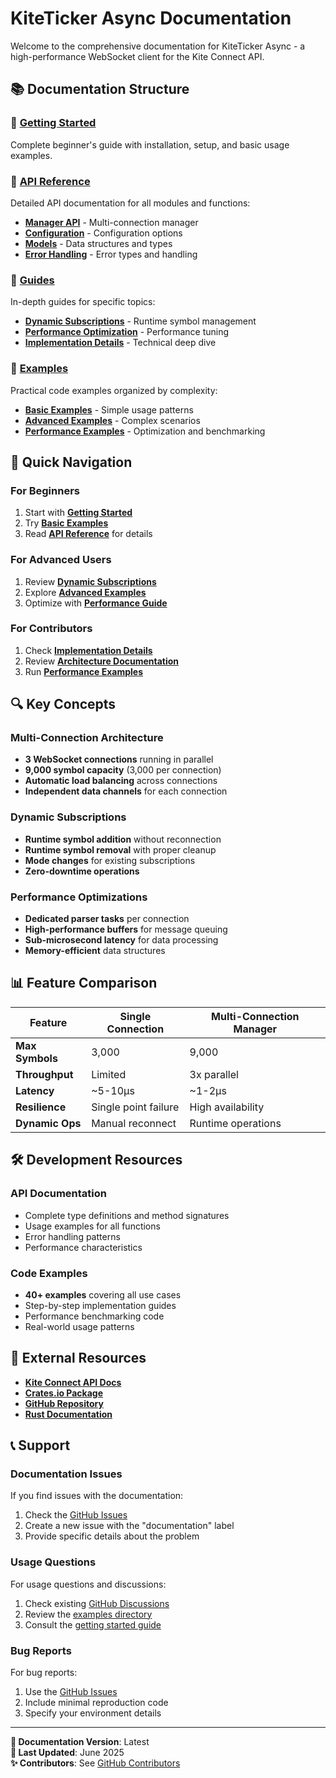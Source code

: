 # KiteTicker Async Documentation

Welcome to the comprehensive documentation for KiteTicker Async - a high-performance WebSocket client for the Kite Connect API.

## 📚 Documentation Structure

### 🚀 [Getting Started](guides/getting-started.md)
Complete beginner's guide with installation, setup, and basic usage examples.

### 🔧 [API Reference](api/)
Detailed API documentation for all modules and functions:
- **[Manager API](api/manager.md)** - Multi-connection manager
- **[Configuration](api/config.md)** - Configuration options  
- **[Models](api/models.md)** - Data structures and types
- **[Error Handling](api/errors.md)** - Error types and handling

### 📖 [Guides](guides/)
In-depth guides for specific topics:
- **[Dynamic Subscriptions](guides/DYNAMIC_SUBSCRIPTION_GUIDE.md)** - Runtime symbol management
- **[Performance Optimization](guides/PERFORMANCE_IMPROVEMENTS.md)** - Performance tuning
- **[Implementation Details](guides/IMPLEMENTATION_COMPLETE.md)** - Technical deep dive

### 📝 [Examples](../examples/)
Practical code examples organized by complexity:
- **[Basic Examples](../examples/basic/)** - Simple usage patterns
- **[Advanced Examples](../examples/advanced/)** - Complex scenarios
- **[Performance Examples](../examples/performance/)** - Optimization and benchmarking

## 🎯 Quick Navigation

### For Beginners
1. Start with **[Getting Started](guides/getting-started.md)**
2. Try **[Basic Examples](../examples/basic/)**
3. Read **[API Reference](api/)** for details

### For Advanced Users
1. Review **[Dynamic Subscriptions](guides/DYNAMIC_SUBSCRIPTION_GUIDE.md)**
2. Explore **[Advanced Examples](../examples/advanced/)**
3. Optimize with **[Performance Guide](guides/PERFORMANCE_IMPROVEMENTS.md)**

### For Contributors
1. Check **[Implementation Details](guides/IMPLEMENTATION_COMPLETE.md)**
2. Review **[Architecture Documentation](api/)**
3. Run **[Performance Examples](../examples/performance/)**

## 🔍 Key Concepts

### Multi-Connection Architecture
- **3 WebSocket connections** running in parallel
- **9,000 symbol capacity** (3,000 per connection)
- **Automatic load balancing** across connections
- **Independent data channels** for each connection

### Dynamic Subscriptions
- **Runtime symbol addition** without reconnection
- **Runtime symbol removal** with proper cleanup
- **Mode changes** for existing subscriptions
- **Zero-downtime operations**

### Performance Optimizations
- **Dedicated parser tasks** per connection
- **High-performance buffers** for message queuing
- **Sub-microsecond latency** for data processing
- **Memory-efficient** data structures

## 📊 Feature Comparison

| Feature | Single Connection | Multi-Connection Manager |
|---------|------------------|------------------------|
| **Max Symbols** | 3,000 | 9,000 |
| **Throughput** | Limited | 3x parallel |
| **Latency** | ~5-10µs | ~1-2µs |
| **Resilience** | Single point failure | High availability |
| **Dynamic Ops** | Manual reconnect | Runtime operations |

## 🛠️ Development Resources

### API Documentation
- Complete type definitions and method signatures
- Usage examples for all functions
- Error handling patterns
- Performance characteristics

### Code Examples
- **40+ examples** covering all use cases
- Step-by-step implementation guides
- Performance benchmarking code
- Real-world usage patterns

## 🔗 External Resources

- **[Kite Connect API Docs](https://kite.trade/docs/connect/v3/websocket/)**
- **[Crates.io Package](https://crates.io/crates/kiteticker-async-manager)**
- **[GitHub Repository](https://github.com/SPRAGE/kiteticker-async-manager)**
- **[Rust Documentation](https://docs.rs/kiteticker-async-manager/)**

## 📞 Support

### Documentation Issues
If you find issues with the documentation:
1. Check the [GitHub Issues](https://github.com/SPRAGE/kiteticker-async-manager/issues)
2. Create a new issue with the "documentation" label
3. Provide specific details about the problem

### Usage Questions
For usage questions and discussions:
1. Check existing [GitHub Discussions](https://github.com/SPRAGE/kiteticker-async-manager/discussions)
2. Review the [examples directory](../examples/)
3. Consult the [getting started guide](guides/getting-started.md)

### Bug Reports
For bug reports:
1. Use the [GitHub Issues](https://github.com/SPRAGE/kiteticker-async-manager/issues)
2. Include minimal reproduction code
3. Specify your environment details

---

**📝 Documentation Version**: Latest  
**📅 Last Updated**: June 2025  
**✨ Contributors**: See [GitHub Contributors](https://github.com/SPRAGE/kiteticker-async-manager/graphs/contributors)
